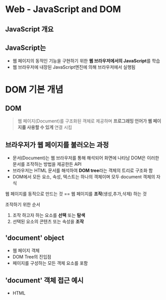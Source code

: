 # Web - JavaScript and DOM

## JavaScript 개요
## JavaScript는
* 웹 페이지의 동적인 기능을 구현하기 위한 **웹 브라우저에서의 JavaScript**를 학습
* 웹 브라우저에 내장된 JavaScript엔진에 의해 브라우저에서 실행됨

# DOM 기본 개념
## DOM
> 웹 페이지(Document)를 구조화된 객체로 제공하며 **프로그래밍 언어가 웹 페이지를 사용할 수 있게** 연결 시킴

## 브라우저가 웹 페이지를 불러오는 과정
* 문서(Document)는 웹 브라우저를 통해 해석되어 화면에 나타남 DOM은 이러한 문서를 조작하는 방법을 제공한든 API
* 브라우저는 HTML 문서를 해석하여 **DOM tree**라는 객체의 트리로 구조화 함
* DOM에서 모든 요소, 속성, 텍스트는 하나의 객체이며 모두 document 객체의 자식

웹 페이지를 동적으로 만드는 것 == 웹 페이지를 **조작**(생성,추가,삭제) 하는 것

조작하기 위한 순서
1. 조작 하고자 하는 요소를 **선택** 또는 **탐색**
2. 선택된 요소의 콘텐츠 또는 속성을 **조작**

## 'document' object
* 웹 페이지 객체
* DOM Tree의 진입점
* 페이지를 구성하는 모든 객체 요소를 포함

## 'document' 객체 접근 예시
* HTML <title> 값을 변경하기

# DOM Query(선택)

* 요소 하나 선택 : document.**querySelector()**
* 요소 여러 개 선택 : document.**querySelectorAll()**

  ```html
  <!DOCTYPE html>
  <html lang="en">
  <head>
    <meta charset="UTF-8">
    <meta http-equiv="X-UA-Compatible" content="IE=edge">
    <meta name="viewport" content="width=, initial-scale=1.0">
    <title>Document</title>
  </head>
  <body>
    <h1 class="title heading">DOM 선택</h1>
    <a href="https://www.google.com/">google</a>
    <div class="text">content1</div>
    <div class="text">content2</div>
    <div class="text">content3</div>
    <ul>
      <li>list1</li>
      <li>list2</li>
    </ul>
    <script>
      // console.log('hello')
      // 클래스가 title인 요소 선택
      console.log(document.querySelector('.title'))
      console.log(document.querySelector('.text'))
      console.log(document.querySelectorAll('.text'))
      console.log(document.querySelectorAll('ul > li'))
      
    </script>
  </body>
  </html>
  ```

## 서택 메서드 정리
* doucument.querySelector(selector)
  * 제공한 선택자와 일치하는 element 한 개 선택
  * 제공한 Css selector를 만족하는 첫 번째 element 객체를 반환(없다면 null 반환)

* document.querySelectorAll(selector)
  * 제공한 선택자와 일치하는 여러 element를 선택
  * 매칭 할 하나 이상의 셀렉터를 포함하는 유효한 CSS selector를 인자(문자열)로 받음
  * 제공한 CSS selector를 만족하는 NodeList를 반환

# DOM Manipulation(조작)
## 조작 목차
1. 속성(attribute) 조작
  * 클래스 속성 조작
  * 일반 속성 조작

2. HTML 콘텐츠 조작
3. DOM 조작
4. style 조작

## 클래스 속성 조작
> 'classList' property
> 요소의 클래스 목록을 DOMTokenList(유사 배열) 형태로 반환
**add()**와 **remove()**


## classList 메서드 정리
* element.classList.add()
  * 지정한 클래스 값을 추가
* element.classList.remove()
  * 지정한 클래스 값을 제거

## 조회/설정(수정)/삭제
.getAttribute() / .setAttribute()/ removeAttribute()

```html
<!DOCTYPE html>
<html lang="en">
<head>
  <meta charset="UTF-8">
  <meta http-equiv="X-UA-Compatible" content="IE=edge">
  <meta name="viewport" content="width=, initial-scale=1.0">
  <title>Document</title>
</head>
<body>
  <h1 class="title heading">DOM 선택</h1>
  <a href="https://www.google.com/">google</a>
  <p class="text">content1</p>
  <p class="text">content2</p>
  <p class="text">content3</p>
  <ul>
    <li>list1</li>
    <li>list2</li>
  </ul> 


  <script>
    // 속성 요소 조작
    // 클래스 속성 조작
    console.log(document.querySelector('h1'))
    const h1Tag = document.querySelector('h1')
    console.log(h1Tag.classList)

    h1Tag.classList.add('test')
    console.log(h1Tag.classList)

    h1Tag.classList.remove('test')
    console.log(h1Tag.classList)

    // 일반 속성 조작
    const aTag = document.querySelector('a')
    console.log(aTag)
    console.log(aTag.getAttribute('href'))

    aTag.setAttribute('href', 'https://www.naver.com/')
    console.log(aTag.getAttribute('href'))

    aTag.removeAttribute('href', 'https://www.naver.com/')
    console.log(aTag.getAttribute('href'))

    const pTag = document.querySelector('.text')
    console.log(pTag.getAttribute('class'))

    
  </script>
</body>
</html>
```

## 속성 조작 메서드 정리
* Element.getAttribute()
  * 해당 요소에 지정된 값을 반환
* Element.setAttribute()
  * 지정된 요소의 속성 값을 설정
  * 속성이 이미 있으면 값이 업데이트/ 그렇지 않으면 지정된 이름과 값으로 새 속성이 추가
* Element.removeAttribute()
  * 요소에서 지정된 이름을 가진 속성 제거

  ```html
  <!DOCTYPE html>
  <html lang="en">
  <head>
    <meta charset="UTF-8">
    <meta http-equiv="X-UA-Compatible" content="IE=edge">
    <meta name="viewport" content="width=, initial-scale=1.0">
    <title>Document</title>
  </head>
  <body>
    <h1 class="title heading">DOM 선택</h1>
    <a href="https://www.google.com/">google</a>
    <p class="text">content1</p>
    <p class="text">content2</p>
    <p class="text">content3</p>
    <ul>
      <li>list1</li>
      <li>list2</li>
    </ul> 
  
  
    <script>
      // h1 tag 선택
      const h1Tag = document.querySelector('.heading')
      console.log(h1Tag.textContent)
      
      h1Tag.textContent = '콘텐츠 수정'
      console.log(h1Tag.textContent)
    </script>
  </body>
  </html>
  ```
## 요소의 텍스트 콘텐츠를 표현
생성/추가/삭제
.createElement()/.appendChild()/.removeChild()

  ```html
  <!DOCTYPE html>
  <html lang="en">
  <head>
    <meta charset="UTF-8">
    <meta http-equiv="X-UA-Compatible" content="IE=edge">
    <meta name="viewport" content="width=device-width, initial-scale=1.0">
    <title>Document</title>
  </head>
  <body>
    <div></div>

    <script>
      // 1. 생성
      console.log(document.createElement('h1'))
      const h1Tag = document.createElement('h1')
      h1Tag.textContent = '제목'
      console.log(h1Tag)

      // 2. 추가
      // 어디에? 추가할 부모를 선택
      const divTag = document.querySelector('div')
      divTag.appendChild(h1Tag)

      // 3. 제거
      divTag.removeChild(h1Tag)


    </script>
  </body>
  </html>
  ```

## 스타일 조작
> 해당 요소의 모든 스타일 속성 목록을 포함하는 속성

  ```html
  <!DOCTYPE html>
  <html lang="en">
  <head>
    <meta charset="UTF-8">
    <meta http-equiv="X-UA-Compatible" content="IE=edge">
    <meta name="viewport" content="width=device-width, initial-scale=1.0">
    <title>Document</title>
  </head>
  <body>
    <p>Heading</p>

    <script>
      const pTag = document.querySelector('p')
      pTag.style.color ='red'
      pTag.style.fontSize = '3rem'
    </script>
  </body>
  </html>
  ```
#### 종합 정리
1. 속성(attribute)조작
  * 클래스 속성 조작:classList&add() &remove()
  * 일반속성 조작: getAttribute()&setAttribute()&removeAttribute()
2. HTML 콘텐츠 조작
  * textContent
3. Dom조작
  * createElement()& appendChild() & removeChile()

4. style 조작